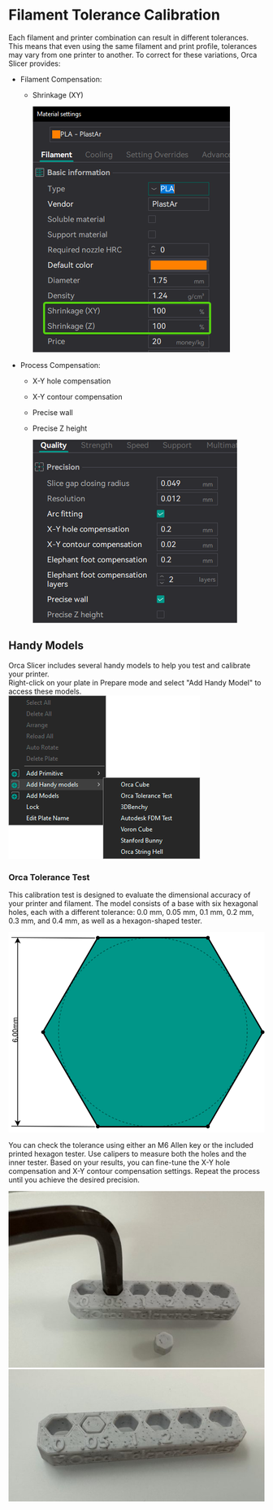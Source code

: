 # Filament Tolerance Calibration

Each filament and printer combination can result in different tolerances. This means that even using the same filament and print profile, tolerances may vary from one printer to another.
To correct for these variations, Orca Slicer provides:

- Filament Compensation:

  - Shrinkage (XY)

    ![Shrinkage](https://github.com/SoftFever/OrcaSlicer/blob/main/doc/images/Tolerance/FilamentShrinkageCompensation.png?raw=true)

- Process Compensation:

  - X-Y hole compensation
  - X-Y contour compensation
  - Precise wall
  - Precise Z height

    ![Process_Compensation](https://github.com/SoftFever/OrcaSlicer/blob/main/doc/images/Tolerance/QualityPrecision.png?raw=true)

## Handy Models

Orca Slicer includes several handy models to help you test and calibrate your printer.  
Right-click on your plate in Prepare mode and select "Add Handy Model" to access these models.  
![handy-models-list](../images/Handy-Models/handy-models-list.png)

### Orca Tolerance Test

This calibration test is designed to evaluate the dimensional accuracy of your printer and filament. The model consists of a base with six hexagonal holes, each with a different tolerance: 0.0 mm, 0.05 mm, 0.1 mm, 0.2 mm, 0.3 mm, and 0.4 mm, as well as a hexagon-shaped tester.

![tolerance_hole](https://github.com/SoftFever/OrcaSlicer/blob/main/doc/images/Tolerance/tolerance_hole.svg?raw=true)

You can check the tolerance using either an M6 Allen key or the included printed hexagon tester.
Use calipers to measure both the holes and the inner tester. Based on your results, you can fine-tune the X-Y hole compensation and X-Y contour compensation settings. Repeat the process until you achieve the desired precision.

![OrcaToleranceTes_m6](https://github.com/SoftFever/OrcaSlicer/blob/main/doc/images/Tolerance/OrcaToleranceTes_m6.jpg?raw=true)
![OrcaToleranceTest_print](https://github.com/SoftFever/OrcaSlicer/blob/main/doc/images/Tolerance/OrcaToleranceTest_print.jpg?raw=true)
